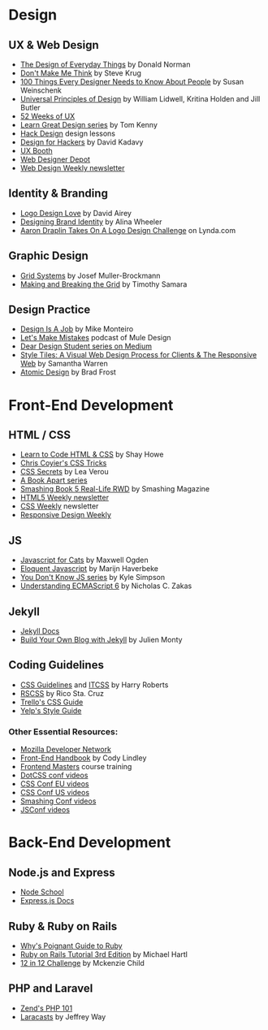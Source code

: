 # Design
## UX & Web Design
  * [The Design of Everyday Things](https://www.amazon.com/Design-Everyday-Things-Donald-Norman/dp/1452654123) by Donald Norman
  * [Don't Make Me Think](https://www.amazon.com/Dont-Make-Me-Think-Usability/dp/0321344758) by Steve Krug
  * [100 Things Every Designer Needs to Know About People](https://www.amazon.com/Things-Designer-People-Voices-Matter/dp/0321767535) by Susan Weinschenk
  * [Universal Principles of Design](https://www.amazon.com/Universal-Principles-Design-William-Lidwell/dp/1592530079) by William Lidwell, Kritina Holden and Jill Butler
  * [52 Weeks of UX](https://www.52weeksofux.com)
  * [Learn Great Design series](https://www.tomkenny.design/?s=learn+from+great+design) by Tom Kenny
  * [Hack Design](https://www.hackdesign.org) design lessons
  * [Design for Hackers](https://www.designforhackers.com) by David Kadavy
  * [UX Booth](https://www.uxbooth.com)
  * [Web Designer Depot](https://www.webdesignerdepot.com)
  * [Web Design Weekly newsletter](https://www.web-design-weekly.com)

## Identity & Branding
  * [Logo Design Love](https://www.logodesignlovebook.com) by David Airey
  * [Designing Brand Identity](https://www.designingbrandidentity.info) by Alina Wheeler
  * [Aaron Draplin Takes On A Logo Design Challenge](https://www.vimeo.com/113751583) on Lynda.com

## Graphic Design
  * [Grid Systems](https://www.amazon.com/Grid-Systems-Graphic-Design-Communication/dp/3721201450) by Josef Muller-Brockmann
  * [Making and Breaking the Grid](https://www.amazon.com/Making-Breaking-Grid-Graphic-Workshop/dp/1592531253) by Timothy Samara

## Design Practice
  * [Design Is A Job](https://www.abookapart.com/products/design-is-a-job) by Mike Monteiro
  * [Let's Make Mistakes](https://www.mistakes.show) podcast of Mule Design
  * [Dear Design Student series on Medium](https://www.deardesignstudent.com)
  * [Style Tiles: A Visual Web Design Process for Clients & The Responsive Web](http://styletil.es/) by Samantha Warren
  * [Atomic Design](http://bradfrost.com/blog/post/atomic-web-design/) by Brad Frost

# Front-End Development
## HTML / CSS
  * [Learn to Code HTML & CSS](https://www.learn.shayhowe.com) by Shay Howe
  * [Chris Coyier's CSS Tricks](https://css-tricks.com)
  * [CSS Secrets](https://www.shop.oreilly.com/product/0636920031123.do) by Lea Verou
  * [A Book Apart series](https://www.abookapart.com)
  * [Smashing Book 5 Real-Life RWD](https://www.shop.smashingmagazine.com/products/smashing-book-5-real-life-responsive-web-design) by Smashing Magazine
  * [HTML5 Weekly newsletter](https://www.html5weekly.com)
  * [CSS Weekly](https://www.css-weekly.com) newsletter
  * [Responsive Design Weekly](https://www.responsivedesignweekly.com)

## JS
  * [Javascript for Cats](https://www.jsforcats.com) by Maxwell Ogden
  * [Eloquent Javascript](https://www.eloquentjavascript.net) by Marijn Haverbeke
  * [You Don't Know JS series](https://www.github.com/getify/You-Dont-Know-JS) by Kyle Simpson
  * [Understanding ECMAScript 6](https://leanpub.com/understandinges6/read) by Nicholas C. Zakas

## Jekyll
  * [Jekyll Docs](https://www.jekyllrb.com)
  * [Build Your Own Blog with Jekyll](https://www.theblog.unpixel.fr/2015-11-11-build-your-own-blog-with-jekyll) by Julien Monty

## Coding Guidelines
  * [CSS Guidelines](https://www.cssguidelin.es) and [ITCSS](itcss.io) by Harry Roberts
  * [RSCSS](https://www.github.com/rstacruz/rscss#readme) by Rico Sta. Cruz
  * [Trello's CSS Guide](https://www.gist.github.com/bobbygrace/9e961e8982f42eb91b80)
  * [Yelp's Style Guide](https://www.engineeringblog.yelp.com/2014/02/yelps-got-style-and-the-guide-to-back-it-up.html)

### Other Essential Resources:
  * [Mozilla Developer Network](https://developer.mozilla.org/en-US/)
  * [Front-End Handbook](https://www.gitbook.com/book/frontendmasters/front-end-handbook/details) by Cody Lindley
  * [Frontend Masters](https://www.frontendmasters.com/) course training
  * [DotCSS conf videos](https://www.www.youtube.com/user/dotconferences/playlists)
  * [CSS Conf EU videos](https://www.youtube.com/playlist?list=PL37ZVnwpeshHoV6GgvG9WWAP6rjnEdAs9)
  * [CSS Conf US videos](https://www.2015.cssconf.com)
  * [Smashing Conf videos](https://www.vimeo.com/channels/smashingconf)
  * [JSConf videos](https://www.youtube.com/watch?v=DN4yLZB1vUQ&list=PL37ZVnwpeshEkVjFZlLm1krvx0mPYPOoq&index=15)

# Back-End Development
## Node.js and Express
  * [Node School](https://www.nodeschool.io)
  * [Express.js Docs](https://www.expressjs.com)

## Ruby & Ruby on Rails
  * [Why's Poignant Guide to Ruby](https://www.poignant.guide)
  * [Ruby on Rails Tutorial 3rd Edition](https://www.railstutorial.org) by Michael Hartl
  * [12 in 12 Challenge](https://www.mackenziechild.me/12-in-12/) by Mckenzie Child

## PHP and Laravel
  * [Zend's PHP 101](https://www.devzone.zend.com/6/php-101-php-for-the-absolute-beginner/)
  * [Laracasts](https://www.laracasts.com/) by Jeffrey Way
